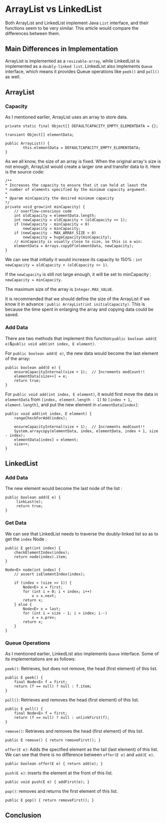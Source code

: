 # ArrayList vs LinkedList

Both ArrayList and LinkedList implement Java `List` interface, and their functions seem to be very similar. This article would compare the differences between them.

## Main Differences in Implementation 

ArrayList is implemented as a `resizable-array`, while LinkedList is implemented as a `doubly-linked list`. LinkedList also implements `Queue` interface, which means it provides Queue operations like `peek()` and `poll()` as well.

## ArrayList

### Capacity   

   
As I mentioned earlier, ArrayList uses an array to store data.

```
private static final Object[] DEFAULTCAPACITY_EMPTY_ELEMENTDATA = {};

transient Object[] elementData;

public ArrayList() {
        this.elementData = DEFAULTCAPACITY_EMPTY_ELEMENTDATA;
}
```

As we all know, the size of an array is fixed. When the original array's size is not enough, ArrayList would create a larger one and transfer data to it. Here is the source code:

```
/**
* Increases the capacity to ensure that it can hold at least the
* number of elements specified by the minimum capacity argument.
*
* @param minCapacity the desired minimum capacity
*/
private void grow(int minCapacity) {
    // overflow-conscious code
    int oldCapacity = elementData.length;
    int newCapacity = oldCapacity + (oldCapacity >> 1);
    if (newCapacity - minCapacity < 0)
        newCapacity = minCapacity;
    if (newCapacity - MAX_ARRAY_SIZE > 0)
        newCapacity = hugeCapacity(minCapacity);
    // minCapacity is usually close to size, so this is a win:
    elementData = Arrays.copyOf(elementData, newCapacity);
}
```

We can see that initially it would increase its capacity to 150% : `int newCapacity = oldCapacity + (oldCapacity >> 1)`.   

If the `newCapacity` is still not large enough, it will be set to minCapacity : `newCapacity = minCapacity`.

The maximum size of the array is `Integer.MAX_VALUE`.   

It is recommended that we should define the size of the ArrayList if we know it in advance : `public ArrayList(int initialCapacity)`. This is because the time spent in enlarging the array and copying data could be saved.

### Add Data

There are two methods that implement this function:`public boolean add(E e)`&`public void add(int index, E element)`.   

For `public boolean add(E e)`, the new data would become the last element of the array:

```
public boolean add(E e) {
    ensureCapacityInternal(size + 1);  // Increments modCount!!
    elementData[size++] = e;
    return true;
}
``` 

For `public void add(int index, E element)`, it would first move the data in `elementData` from `[index, element.length - 1]` to `[index + 1, element.length]`, and put the new element in `elementData[index]`:

```
public void add(int index, E element) {
    rangeCheckForAdd(index);

    ensureCapacityInternal(size + 1);  // Increments modCount!!
    System.arraycopy(elementData, index, elementData, index + 1, size - index);
    elementData[index] = element;
    size++;
}
```

## LinkedList

### Add Data

The new element would become the last node of the list :

```
public boolean add(E e) {
     linkLast(e);
     return true;
}
```

### Get Data

We can see that LinkedList needs to traverse the doubly-linked list so as to get the `index` Node :

```
public E get(int index) {
    checkElementIndex(index);
    return node(index).item;
}

Node<E> node(int index) {
    // assert isElementIndex(index);

    if (index < (size >> 1)) {
        Node<E> x = first;
        for (int i = 0; i < index; i++)
            x = x.next;
        return x;
    } else {
        Node<E> x = last;
        for (int i = size - 1; i > index; i--)
            x = x.prev;
        return x;
    }
}
```

### Queue Operations

As I mentioned earlier, LinkedList also implements `Queue` interface. Some of its implementations are as follows:   

`peek()`: Retrieves, but does not remove, the head (first element) of this list.
``` 
public E peek() {
    final Node<E> f = first;
    return (f == null) ? null : f.item;
}
```
`poll()`: Retrieves and removes the head (first element) of this list.
```
public E poll() {
    final Node<E> f = first;
    return (f == null) ? null : unlinkFirst(f);
}
```
`remove()`: Retrieves and removes the head (first element) of this list.
```
public E remove() { return removeFirst(); }
```
`offer(E e)`: Adds the specified element as the tail (last element) of this list. We can see that there is no difference between `offer(E e)` and `add(E e)`.
```
public boolean offer(E e) { return add(e); }
```
`push(E e)`: inserts the element at the front of this list.
```
public void push(E e) { addFirst(e); }
```
`pop()`: removes and returns the first element of this list.
```
public E pop() { return removeFirst(); }
```

## Conclusion
